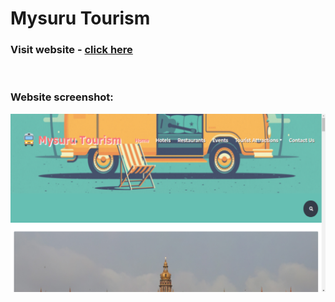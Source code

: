 # Mysuru Tourism

### Visit website - [click here](https://wecodifiers.github.io/Mysuru-Tourism/)

<br>

### Website screenshot:

<img src="img/website-screenshot.png">
